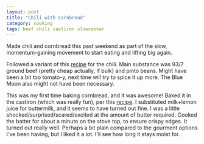 ```yaml
---
layout: post
title: "Chili with Cornbread"
category: cooking
tags: beef chili castiron slowcooker
---
```


Made chili and cornbread this past weekend as part of the slow,
momentum-gaining movement to start eating and lifting big again.

Followed a variant of this
[recipe](http://allrecipes.com/recipe/slow-cooker-chili-ii/) for the chili.
Main substance was 93/7 ground beef (pretty cheap actually, if bulk) and pinto
beans. Might have been a bit too tomato-y, next time will try to spice it up
more. The Blue Moon also might not have been necessary.

This was my first time baking cornbread, and it was awesome! Baked it in the
castiron (which was really fun), per this
[recipe](http://www.foodnetwork.com/recipes/alexandra-guarnaschelli/cast-iron-skillet-corn-bread-recipe.html).
I substituted milk+lemon juice for buttermilk, and it seems to have turned out
fine. I was a little shocked/surprised/scared/excited at the amount of butter
required. Cooked the batter for about a minute on the stove top, to ensure
crispy edges. It turned out really well. Perhaps a bit plain compared to the
gourment options I've been having, but I liked it a lot. I'll see how long it
stays moist for.
